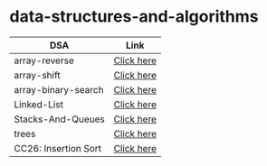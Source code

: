 # data-structures-and-algorithms

| DSA                  |                                                                       Link                                                                        |
| -------------------- | :-----------------------------------------------------------------------------------------------------------------------------------------------: |
| array-reverse        |                         [Click here](https://abdullah-alsawalmeh.github.io/data-structures-and-algorithms/array-reverse/)                         |
| array-shift          |                          [Click here](https://abdullah-alsawalmeh.github.io/data-structures-and-algorithms/array-shift/)                          |
| array-binary-search  |                      [Click here](https://abdullah-alsawalmeh.github.io/data-structures-and-algorithms/array-binary-search/)                      |
| Linked-List          |                  [Click here](https://abdullah-alsawalmeh.github.io/data-structures-and-algorithms/Data-Structures/linked-lists)                  |
| Stacks-And-Queues    |               [Click here](https://abdullah-alsawalmeh.github.io/data-structures-and-algorithms/Data-Structures/stacks-and-queues)                |
| trees                |                     [Click here](https://abdullah-alsawalmeh.github.io/data-structures-and-algorithms/Data-Structures/trees)                      |
| CC26: Insertion Sort | [Click here](https://github.com/Abdullah-AlSawalmeh/data-structures-and-algorithms/blob/main/challenges/challenges/whiteboards/insertion_sort.md) |

